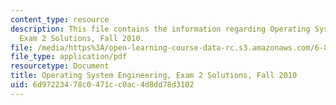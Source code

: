 ```yaml
---
content_type: resource
description: This file contains the information regarding Operating System Engineering,
  Exam 2 Solutions, Fall 2010.
file: /media/https%3A/open-learning-course-data-rc.s3.amazonaws.com/6-828-operating-system-engineering-fall-2012/6d97223478c0471cc0ac4d8dd78d3102_MIT6_828F12_q10_2_sol.pdf
file_type: application/pdf
resourcetype: Document
title: Operating System Engineering, Exam 2 Solutions, Fall 2010
uid: 6d972234-78c0-471c-c0ac-4d8dd78d3102
---
```

